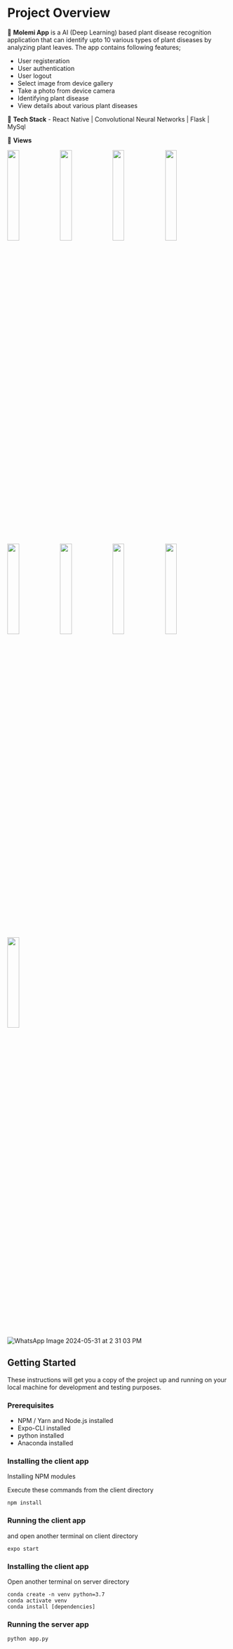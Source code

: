 # Project Overview

🚀 <b>Molemi App</b> is a AI (Deep Learning) based plant disease recognition application that can identify upto 10 various types of plant diseases by analyzing plant leaves. The app contains following features;<br/>
- User registeration<br/>
- User authentication<br/>
- User logout<br/>
- Select image from device gallery<br/>
- Take a photo from device camera<br/>
- Identifying plant disease<br/>
- View details about various plant diseases<br/>

🚀 **Tech Stack** - React Native | Convolutional Neural Networks | Flask | MySql <br/>

🚀 **Views** <br/>

<img src="https://i.ibb.co/7Q3HZNg/photo6084492792161218604.jpg" width="23%"></img> 
<img src="https://i.ibb.co/kqZhWk6/photo6084492792161218603.jpg" width="23%"></img> 
<img src="https://i.ibb.co/x1j9K91/photo6084492792161218602.jpg" width="23%"></img> 
<img src="https://i.ibb.co/z4CpFby/photo6084492792161218601.jpg" width="23%"></img> 
<img src="https://i.ibb.co/GHyHqCL/photo6084492792161218600.jpg" width="23%"></img> 
<img src="https://i.ibb.co/f0tQrDH/photo6084492792161218599.jpg" width="23%"></img> 
<img src="https://i.ibb.co/3dDwVTv/photo6084492792161218598.jpg" width="23%"></img> 
<img src="https://i.ibb.co/gj8qHd3/photo6084492792161218597.jpg" width="23%"></img> 
<img src="https://i.ibb.co/rt8Nj7s/photo6084492792161218596.jpg" width="23%"></img> 

![WhatsApp Image 2024-05-31 at 2 31 03 PM](https://github.com/RhyshaKachari/cropdoc/assets/99410471/a7f10791-61dc-4310-968f-69892a2eb7af)



## Getting Started

These instructions will get you a copy of the project up and running on your local machine for development and testing purposes.

### Prerequisites

- NPM / Yarn and Node.js installed
- Expo-CLI installed
- python installed
- Anaconda installed

### Installing the client app

Installing NPM modules

Execute these commands from the client directory

```
npm install
```

### Running the client app

and open another terminal on client directory
```
expo start
```

### Installing the client app
Open another terminal on server directory
```
conda create -n venv python=3.7
conda activate venv
conda install [dependencies]
```
### Running the server app
```
python app.py
```
